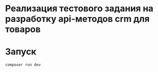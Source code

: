 # Реализация тестового задания на разработку api-методов crm для товаров

# Запуск

```shell
composer run dev
```
